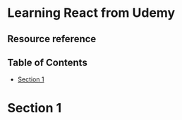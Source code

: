 # Learning React from Udemy

## Resource reference

## Table of Contents

- [Section 1](#section-1)

# Section 1
